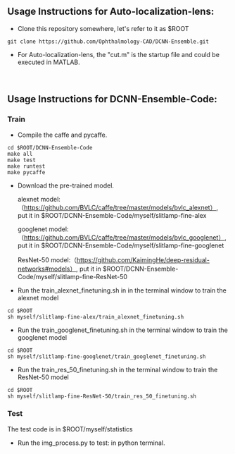 ## Usage Instructions for Auto-localization-lens:
* Clone this repository somewhere, let's refer to it as $ROOT
```
git clone https://github.com/Ophthalmology-CAD/DCNN-Ensemble.git
```
* For Auto-localization-lens, the "cut.m" is the startup file and could be executed in MATLAB. 
    <br /> 
    <br />
    <br />

## Usage Instructions for DCNN-Ensemble-Code:
### Train
* Compile the caffe and pycaffe.
```
cd $ROOT/DCNN-Ensemble-Code
make all 
make test 
make runtest 
make pycaffe
```
* Download the pre-trained model. 

    alexnet model:（https://github.com/BVLC/caffe/tree/master/models/bvlc_alexnet）, put it in $ROOT/DCNN-Ensemble-Code/myself/slitlamp-fine-alex
 
    googlenet model:（https://github.com/BVLC/caffe/tree/master/models/bvlc_googlenet）, put it in $ROOT/DCNN-Ensemble-Code/myself/slitlamp-fine-googlenet
 
    ResNet-50 model:（https://github.com/KaimingHe/deep-residual-networks#models）, put it in $ROOT/DCNN-Ensemble-Code/myself/slitlamp-fine-ResNet-50
* Run the train_alexnet_finetuning.sh in in the terminal window to train the alexnet model
```
cd $ROOT
sh myself/slitlamp-fine-alex/train_alexnet_finetuning.sh
```
* Run the train_googlenet_finetuning.sh in the terminal window to train the googlenet model
```
cd $ROOT
sh myself/slitlamp-fine-googlenet/train_googlenet_finetuning.sh
```
* Run the train_res_50_finetuning.sh in the terminal window to train the ResNet-50 model
```
cd $ROOT
sh myself/slitlamp-fine-ResNet-50/train_res_50_finetuning.sh
```

### Test

The test code is in $ROOT/myself/statistics

* Run the img_process.py to test: in python terminal. 


